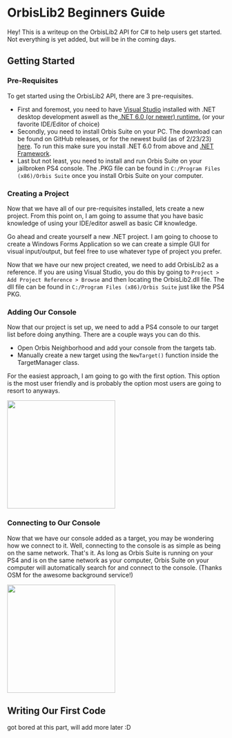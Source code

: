 # OrbisLib2 Beginners Guide
Hey! This is a writeup on the OrbisLib2 API for C# to help users get started. Not everything is yet added, but will be in the coming days.


## Getting Started
### Pre-Requisites
To get started using the OrbisLib2 API, there are 3 pre-requisites.
- First and foremost, you need to have [Visual Studio](https://visualstudio.microsoft.com/ "Visual Studio") installed with .NET desktop development aswell as the[ .NET 6.0 (or newer) runtime.](https://dotnet.microsoft.com/en-us/download/dotnet/6.0 " .NET 6.0 (or newer) runtime.") (or your favorite IDE/Editor of choice)
- Secondly, you need to install Orbis Suite on your PC. The download can be found on GitHub releases, or for the newest build (as of 2/23/23) [here](https://cdn.discordapp.com/attachments/1065843387846103111/1077818094338187374/Orbis_Suite_Setup.exe "here"). To run this make sure you install .NET 6.0 from above and [.NET Framework](https://dotnet.microsoft.com/en-us/download/dotnet-framework ".NET Framework").
- Last but not least, you need to install and run Orbis Suite on your jailbroken PS4 console. The .PKG file can be found in `C:/Program Files (x86)/Orbis Suite` once you install Orbis Suite on your computer.

### Creating a Project
Now that we have all of our pre-requisites installed, lets create a new project. From this point on, I am going to assume that you have basic knowledge of using your IDE/editor aswell as basic C# knowledge.

Go ahead and create yourself a new .NET project. I am going to choose to create a Windows Forms Application so we can create a simple GUI for visual input/output, but feel free to use whatever type of project you prefer.

Now that we have our new project created, we need to add OrbisLib2 as a reference. If you are using Visual Studio, you do this by going to `Project > Add Project Reference > Browse` and then locating the OrbisLib2.dll file. The dll file can be found in `C:/Program Files (x86)/Orbis Suite` just like the PS4 PKG.

### Adding Our Console
Now that our project is set up, we need to add a PS4 console to our target list before doing anything. There are a couple ways you can do this.
- Open Orbis Neighborhood and add your console from the targets tab.
- Manually create a new target using the `NewTarget()` function inside the TargetManager class.

For the easiest approach, I am going to go with the first option. This option is the most user friendly and is probably the option most users are going to resort to anyways.

<img src="https://i.imgur.com/bkpaTxl.png" height="250">

### Connecting to Our Console
Now that we have our console added as a target, you may be wondering how we connect to it. Well, connecting to the console is as simple as being on the same network. That's it.
As long as Orbis Suite is running on your PS4 and is on the same network as your computer, Orbis Suite on your computer will automatically search for and connect to the console. (Thanks OSM for the awesome background service!)

<img src="https://i.imgur.com/dqPo6rN.png" height="250">

## Writing Our First Code
got bored at this part, will add more later :D
